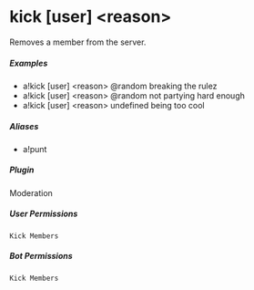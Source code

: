 # kick [user] &lt;reason&gt;

Removes a member from the server.
			

##### Examples

* a!kick [user] &lt;reason&gt; @random breaking the rulez
* a!kick [user] &lt;reason&gt; @random not partying hard enough
* a!kick [user] &lt;reason&gt; undefined being too cool


##### Aliases

* a!punt


##### Plugin
Moderation


##### User Permissions
`Kick Members`


##### Bot Permissions
`Kick Members`
